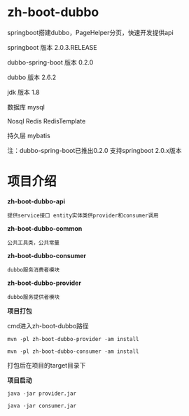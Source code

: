 # zh-boot-dubbo
springboot搭建dubbo，PageHelper分页，快速开发提供api

springboot 版本 2.0.3.RELEASE

dubbo-spring-boot 版本 0.2.0

dubbo 版本 2.6.2

jdk 版本 1.8

数据库 mysql

Nosql Redis RedisTemplate

持久层 mybatis

注：dubbo-spring-boot已推出0.2.0  支持springboot 2.0.x版本


# 项目介绍

**zh-boot-dubbo-api**

    提供service接口 entity实体类供provider和consumer调用
    
**zh-boot-dubbo-common**

    公共工具类，公共常量

**zh-boot-dubbo-consumer**

    dubbo服务消费者模块
    
**zh-boot-dubbo-provider**
    
    dubbo服务提供者模块

**项目打包**

cmd进入zh-boot-dubbo路径

`mvn -pl zh-boot-dubbo-provider -am install`

`mvn -pl zh-boot-dubbo-consumer -am install`

打包后在项目的target目录下

**项目启动**

`java -jar provider.jar`

`java -jar consumer.jar`